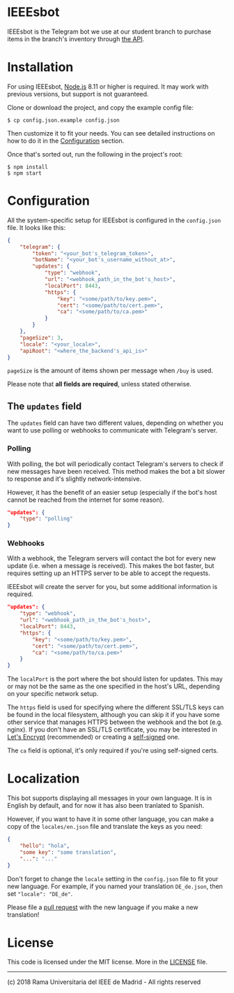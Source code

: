 IEEEsbot
========

IEEEsbot is the Telegram bot we use at our student branch to purchase items
in the branch's inventory through
[the API](https://github.com/Repo-IEEEsb/Web-IEEEsb-backend).

# Installation

For using IEEEsbot, [Node.js](https://nodejs.org) 8.11 or higher is required.
It may work with previous versions, but support is not guaranteed.

Clone or download the project, and copy the example config file:

    $ cp config.json.example config.json

Then customize it to fit your needs. You can see detailed instructions on how
to do it in the [Configuration](#configuration) section.

Once that's sorted out, run the following in the project's root:

    $ npm install
    $ npm start


# Configuration

All the system-specific setup for IEEEsbot is configured ìn the `config.json`
file. It looks like this:

```json
{
    "telegram": {
        "token": "<your_bot's_telegram_token>",
        "botName": "<your_bot's_username_without_at>",
        "updates": {
            "type": "webhook",
            "url": "<webhook_path_in_the_bot's_host>",
            "localPort": 8443,
            "https": {
                "key": "<some/path/to/key.pem>",
                "cert": "<some/path/to/cert.pem>",
                "ca": "<some/path/to/ca.pem>"
            }
        }
    },
    "pageSize": 3,
    "locale": "<your_locale>",
    "apiRoot": "<where_the_backend's_api_is>"
}
```

`pageSize` is the amount of items shown per message when `/buy` is used.

Please note that **all fields are required**, unless stated otherwise.

## The `updates` field

The `updates` field can have two different values, depending on whether you
want to use polling or webhooks to communicate with Telegram's server.

### Polling

With polling, the bot will periodically contact Telegram's servers to check
if new messages have been received. This method makes the bot a bit slower to
response and it's slightly network-intensive.

However, it has the benefit of an easier setup (especially if the bot's host
cannot be reached from the internet for some reason).

```json
"updates": {
    "type": "polling"
}
``` 


### Webhooks

With a webhook, the Telegram servers will contact the bot for every new update
(i.e. when a message is received). This makes the bot faster, but requires
setting up an HTTPS server to be able to accept the requests.

IEEEsbot will create the server for you, but some additional information is
required.

```json
"updates": {
    "type": "webhook",
    "url": "<webhook_path_in_the_bot's_host>",
    "localPort": 8443,
    "https": {
        "key": "<some/path/to/key.pem>",
        "cert": "<some/path/to/cert.pem>",
        "ca": "<some/path/to/ca.pem>"
    }
}
```

The `localPort` is the port where the bot should listen for updates. This may
or may not be the same as the one specified in the host's URL, depending on
your specific network setup.

The `https` field is used for specifying where the different SSL/TLS keys can
be found in the local filesystem, although you can skip it if you have some
other service that manages HTTPS between the webhook and the bot (e.g. nginx).
If you don't have an SSL/TLS certificate,
you may be interested in [Let's Encrypt](https://letsencrypt.org)
(recommended) or creating a
[self-signed](https://en.wikipedia.org/wiki/Self-signed_certificate) one.

The `ca` field is optional, it's only required if you're using self-signed
certs.

# Localization

This bot supports displaying all messages in your own language. It is in
English by default, and for now it has also been tranlated to Spanish.

However, if you want to have it in some other language, you can make a copy of
the `locales/en.json` file and translate the keys as you need:

```json
{
    "hello": "hola",
    "some key": "some translation",
    "...": "..."
}
```

Don't forget to change the `locale` setting in the `config.json` file to fit
your new language. For example, if you named your translation `DE_de.json`,
then set `"locale": "DE_de"`.

Please file a [pull request](https://github.com/Repo-IEEEsb/IEEEsbot/pulls)
with the new language if you make a new translation!

# License

This code is licensed under the MIT license. More in the [LICENSE](./LICENSE)
file.

---

(c) 2018 Rama Universitaria del IEEE de Madrid - All rights reserved
